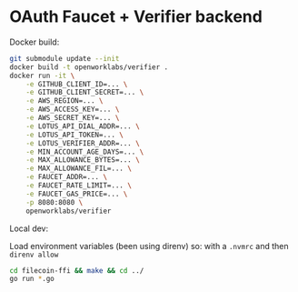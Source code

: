 # OAuth Faucet + Verifier backend

Docker build:

```sh
git submodule update --init
docker build -t openworklabs/verifier .
docker run -it \
    -e GITHUB_CLIENT_ID=... \
    -e GITHUB_CLIENT_SECRET=... \
    -e AWS_REGION=... \
    -e AWS_ACCESS_KEY=... \
    -e AWS_SECRET_KEY=... \
    -e LOTUS_API_DIAL_ADDR=... \
    -e LOTUS_API_TOKEN=... \
    -e LOTUS_VERIFIER_ADDR=... \
    -e MIN_ACCOUNT_AGE_DAYS=... \
    -e MAX_ALLOWANCE_BYTES=... \
    -e MAX_ALLOWANCE_FIL=... \
    -e FAUCET_ADDR=... \
    -e FAUCET_RATE_LIMIT=... \
    -e FAUCET_GAS_PRICE=... \
    -p 8080:8080 \
    openworklabs/verifier
```

Local dev:

Load environment variables (been using direnv) so: with a `.nvmrc` and then `direnv allow`

```bash
cd filecoin-ffi && make && cd ../
go run *.go
```
